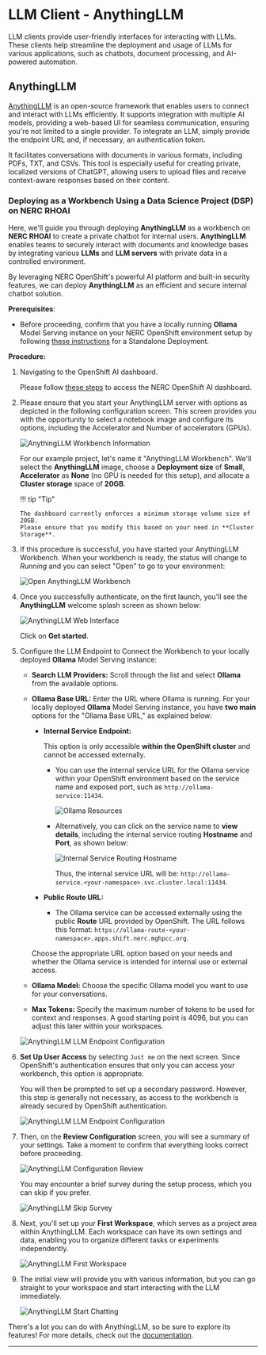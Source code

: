 # LLM Client - AnythingLLM

LLM clients provide user-friendly interfaces for interacting with LLMs. These
clients help streamline the deployment and usage of LLMs for various applications,
such as chatbots, document processing, and AI-powered automation.

## AnythingLLM

[AnythingLLM](https://anythingllm.com/) is an open-source framework that enables
users to connect and interact with LLMs efficiently. It supports integration with
multiple AI models, providing a web-based UI for seamless communication, ensuring
you're not limited to a single provider. To integrate an LLM, simply provide the
endpoint URL and, if necessary, an authentication token.

It facilitates conversations with documents in various formats, including PDFs,
TXT, and CSVs. This tool is especially useful for creating private, localized
versions of ChatGPT, allowing users to upload files and receive context-aware
responses based on their content.

### Deploying as a Workbench Using a Data Science Project (DSP) on NERC RHOAI

Here, we'll guide you through deploying **AnythingLLM** as a workbench on
**NERC RHOAI** to create a private chatbot for internal users. **AnythingLLM**
enables teams to securely interact with documents and knowledge bases by integrating
various **LLMs** and **LLM servers** with private data in a controlled environment.

By leveraging NERC OpenShift's powerful AI platform and built-in security
features, we can deploy **AnythingLLM** as an efficient and secure internal
chatbot solution.

**Prerequisites**:

-   Before proceeding, confirm that you have a locally running **Ollama** Model
    Serving instance on your NERC OpenShift environment setup by following
    [these instructions](https://github.com/nerc-project/llm-on-nerc/blob/main/llm-servers/ollama/README.md)
    for a Standalone Deployment.

**Procedure:**

1.  Navigating to the OpenShift AI dashboard.

    Please follow [these steps](../../openshift-ai/logging-in/access-the-rhoai-dashboard.md)
    to access the NERC OpenShift AI dashboard.

2.  Please ensure that you start your AnythingLLM server with options as depicted
    in the following configuration screen. This screen provides you
    with the opportunity to select a notebook image and configure its options,
    including the Accelerator and Number of accelerators (GPUs).

    ![AnythingLLM Workbench Information](images/AnythingLLM-Jupyter-Notebook-Workbench.png)

    For our example project, let's name it "AnythingLLM Workbench". We'll select
    the **AnythingLLM** image, choose a **Deployment size** of **Small**, **Accelerator**
    as **None** (no GPU is needed for this setup), and allocate a **Cluster storage**
    space of **20GB**.

    !!! tip "Tip"

        The dashboard currently enforces a minimum storage volume size of 20GB.
        Please ensure that you modify this based on your need in **Cluster Storage**.

3.  If this procedure is successful, you have started your AnythingLLM Workbench.
    When your workbench is ready, the status will change to _Running_ and you can
    select "Open" to go to your environment:

    ![Open AnythingLLM Workbench](images/open-AnythingLLM-workbench.png)

4.  Once you successfully authenticate, on the first launch, you'll see the
    **AnythingLLM** welcome splash screen as shown below:  

    ![AnythingLLM Web Interface](images/AnythingLLM_web_interface.png)

    Click on **Get started**.

5.  Configure the LLM Endpoint to Connect the Workbench to your locally deployed
    **Ollama** Model Serving instance:

    -   **Search LLM Providers:** Scroll through the list and select **Ollama**
        from the available options.

    -   **Ollama Base URL:** Enter the URL where Ollama is running. For your
        locally deployed **Ollama** Model Serving instance, you have **two main**
        options for the "Ollama Base URL," as explained below:

        -   **Internal Service Endpoint:**  

            This option is only accessible **within the OpenShift cluster** and cannot
            be accessed externally.

            -   You can use the internal service URL for the Ollama service within
                your OpenShift environment based on the service name and exposed
                port, such as `http://ollama-service:11434`.

                ![Ollama Resources](images/ollama-resources.png)

            -   Alternatively, you can click on the service name to **view details**,
                including the internal service routing **Hostname** and **Port**,
                as shown below:

                ![Internal Service Routing Hostname](images/ollama-internal-serving-hostname.png)

                Thus, the internal service URL will be: `http://ollama-service.<your-namespace>.svc.cluster.local:11434`.

        -   **Public Route URL:**

            -   The Ollama service can be accessed externally using the public
                **Route** URL provided by OpenShift. The URL follows this format:
                `https://ollama-route-<your-namespace>.apps.shift.nerc.mghpcc.org`.

        Choose the appropriate URL option based on your needs and whether the Ollama
        service is intended for internal use or external access.

    -   **Ollama Model:** Choose the specific Ollama model you want to use for
        your conversations.

    -   **Max Tokens:** Specify the maximum number of tokens to be used for
        context and responses. A good starting point is 4096, but you can adjust
        this later within your workspaces.

    ![AnythingLLM LLM Endpoint Configuration](images/anythingllm-configure.png)

6.  **Set Up User Access** by selecting `Just me` on the next screen. Since OpenShift's
    authentication ensures that only you can access your workbench, this option
    is appropriate.

    You will then be prompted to set up a secondary password. However, this step
    is generally not necessary, as access to the workbench is already secured by
    OpenShift authentication.

    ![AnythingLLM LLM Endpoint Configuration](images/anythingllm-just-me.png)

7.  Then, on the **Review Configuration** screen, you will see a summary of your
    settings. Take a moment to confirm that everything looks correct before proceeding.

    ![AnythingLLM Configuration Review](images/anythingllm-review.png)

    You may encounter a brief survey during the setup process, which you can skip
    if you prefer.

    ![AnythingLLM Skip Survey](images/anythingllm-skip-survey.png)

8.  Next, you'll set up your **First Workspace**, which serves as a project area
    within AnythingLLM. Each workspace can have its own settings and data, enabling
    you to organize different tasks or experiments independently.

    ![AnythingLLM First Workspace](images/anythingllm-first-workspace.png)

9.  The initial view will provide you with various information, but you can go
    straight to your workspace and start interacting with the LLM immediately.

    ![AnythingLLM Start Chatting](images/anythingllm-start-chatting.png)

There's a lot you can do with AnythingLLM, so be sure to explore its features! For
more details, check out the [documentation](https://docs.anythingllm.com/).

---
